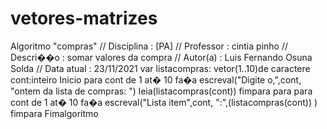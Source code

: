 # vetores-matrizes
Algoritmo "compras" // Disciplina   : [PA] // Professor   : cintia pinho // Descri��o   : somar valores da compra // Autor(a)    : Luis Fernando Osuna Solda // Data atual  : 23/11/2021 var   listacompras: vetor(1..10)de caractere   cont:inteiro Inicio   para cont de 1 at� 10 fa�a   escreval("Digite o,",cont, "ontem da lista de compras: ")   leia(listacompras(cont))   fimpara   para   para cont de 1 at� 10 fa�a   escreval("Lista item",cont, ":",(listacompras(cont)) )   fimpara Fimalgoritmo 
